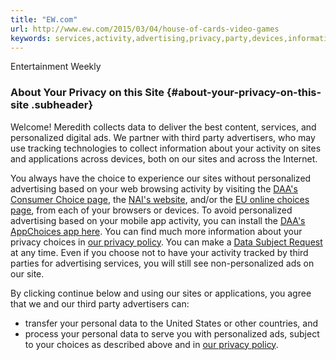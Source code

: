 ```yaml
---
title: "EW.com"
url: http://www.ew.com/2015/03/04/house-of-cards-video-games
keywords: services,activity,advertising,privacy,party,devices,information,ewcom,page,personalized,sites
---
```

Entertainment Weekly

### About Your Privacy on this Site {#about-your-privacy-on-this-site .subheader}

Welcome! Meredith collects data to deliver the best content, services, and personalized digital ads. We partner with third party advertisers, who may use tracking technologies to collect information about your activity on sites and applications across devices, both on our sites and across the Internet.

You always have the choice to experience our sites without personalized advertising based on your web browsing activity by visiting the [DAA\'s Consumer Choice page](http://optout.aboutads.info/?c=2#!/), the [NAI\'s website](http://optout.networkadvertising.org/?c=1#!/), and/or the [EU online choices page](http://www.youronlinechoices.com/), from each of your browsers or devices. To avoid personalized advertising based on your mobile app activity, you can install the [DAA\'s AppChoices app here](http://www.aboutads.info/appchoices). You can find much more information about your privacy choices in [our privacy policy](https://subscription.timeinc.com/storefront/privacy/ew/generic_privacy_new.html). You can make a [Data Subject Request](https://app-de.onetrust.com/app/#/webform/0c410d51-8e85-4308-9bb9-37c24a461ccb) at any time. Even if you choose not to have your activity tracked by third parties for advertising services, you will still see non-personalized ads on our site.

By clicking continue below and using our sites or applications, you agree that we and our third party advertisers can:

-   transfer your personal data to the United States or other countries, and
-   process your personal data to serve you with personalized ads, subject to your choices as described above and in [our privacy policy](https://subscription.timeinc.com/storefront/privacy/ew/generic_privacy_new.html).
